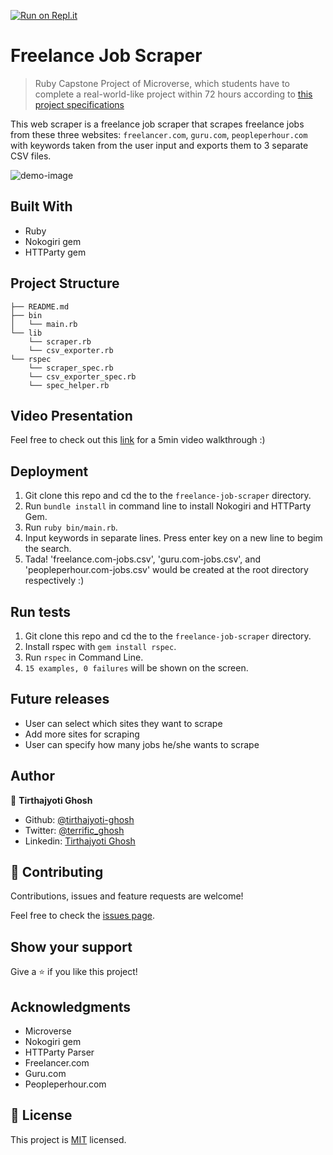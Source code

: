 [![Run on Repl.it](https://repl.it/badge/github/tirthajyoti-ghosh/freelance-job-scraper)](https://repl.it/github/tirthajyoti-ghosh/freelance-job-scraper)

# Freelance Job Scraper

> Ruby Capstone Project of Microverse, which students have to complete a real-world-like project within 72 hours according to [this project specifications](https://www.notion.so/microverse/Build-your-own-scraper-f54eaca54d8a4d758a5f0141468127a8)

This web scraper is a freelance job scraper that scrapes freelance jobs from these three websites: `freelancer.com`, `guru.com`, `peopleperhour.com` with keywords taken from the user input and exports them to 3 separate CSV files.

![demo-image](https://user-images.githubusercontent.com/57726348/77246333-4b02a400-6c4c-11ea-89e1-5a32c81321b9.png)

## Built With

- Ruby
- Nokogiri gem
- HTTParty gem

## Project Structure

```
├── README.md
├── bin
│   └── main.rb
└── lib
    └── scraper.rb
    └── csv_exporter.rb
└── rspec
    └── scraper_spec.rb
    └── csv_exporter_spec.rb
    └── spec_helper.rb
```

## Video Presentation

Feel free to check out this [link](https://www.loom.com/share/7e4744e6ccd84860858f4be44fc3f212) for a 5min video walkthrough :)

## Deployment

1) Git clone this repo and cd the to the `freelance-job-scraper` directory.
2) Run `bundle install` in command line to install Nokogiri and HTTParty Gem.
3) Run `ruby bin/main.rb`.
4) Input keywords in separate lines. Press enter key on a new line to begim the search.
5) Tada! 'freelance.com-jobs.csv', 'guru.com-jobs.csv', and 'peopleperhour.com-jobs.csv' would be created at the root directory respectively :)

## Run tests

1) Git clone this repo and cd the to the `freelance-job-scraper` directory.
2) Install rspec with `gem install rspec`.
3) Run `rspec` in Command Line.
4) `15 examples, 0 failures` will be shown on the screen.

## Future releases
- User can select which sites they want to scrape
- Add more sites for scraping
- User can specify how many jobs he/she wants to scrape

## Author

👤 **Tirthajyoti Ghosh**

- Github: [@tirthajyoti-ghosh](https://github.com/tirthajyoti-ghosh)
- Twitter: [@terrific_ghosh](https://twitter.com/terrific_ghosh)
- Linkedin: [Tirthajyoti Ghosh](https://www.linkedin.com/in/tirthajyoti-ghosh/)

## 🤝 Contributing

Contributions, issues and feature requests are welcome!

Feel free to check the [issues page](https://github.com/tirthajyoti-ghosh/freelance-job-scraper/issues?q=is%3Aissue+is%3Aopen+sort%3Aupdated-desc).

## Show your support

Give a ⭐️ if you like this project!

## Acknowledgments

- Microverse
- Nokogiri gem
- HTTParty Parser
- Freelancer.com
- Guru.com
- Peopleperhour.com

## 📝 License

This project is [MIT](lic.url) licensed.
